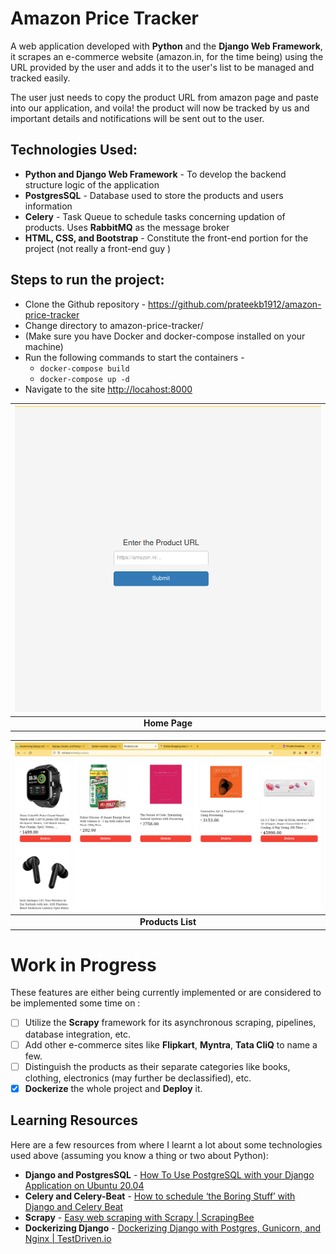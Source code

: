 # Amazon Price Tracker
A web application developed with **Python** and the **Django Web Framework**, it scrapes an e-commerce website (amazon.in, for the time being) using the URL provided by the user and adds it to the user's list to be managed and tracked easily.

The user just needs to copy the product URL from amazon page and paste into our application, and voila! the product will now be tracked by us and important details and notifications will be sent out to the user.

## Technologies Used:
- **Python and Django Web Framework** - To develop the backend structure logic of the application
- **PostgresSQL** - Database used to store the products and users information
- **Celery** - Task Queue to schedule tasks concerning updation of products. Uses **RabbitMQ** as the message broker
- **HTML, CSS, and Bootstrap** - Constitute the front-end portion for the project (not really a front-end guy )

## Steps to run the project:
- Clone the Github repository - https://github.com/prateekb1912/amazon-price-tracker
- Change directory to amazon-price-tracker/
- (Make sure you have Docker and docker-compose installed on your machine)
- Run the following commands to start the containers - 
  - `docker-compose build`
  - `docker-compose up -d`
- Navigate to the site [http://locahost:8000](http://locahost:8000)


| ![index page](./UI_IMAGES/index.png)
| :-:
| **Home Page**

|![products list page](./UI_IMAGES/products.png)
| :-:
| **Products List**

# Work in Progress
These features are either being currently implemented or are considered to be implemented some time on :
- [ ] Utilize the **Scrapy** framework for its asynchronous scraping, pipelines, database integration, etc.
- [ ] Add other e-commerce sites like **Flipkart**, **Myntra**, **Tata CliQ** to name a few.
- [ ] Distinguish the products as their separate categories like books, clothing, electronics (may further be declassified), etc.
- [x] **Dockerize** the whole project and **Deploy** it.

## Learning Resources
Here are a few resources from where I learnt a lot about some technologies used above (assuming you know a thing or two about Python):
- **Django and PostgresSQL** - [How To Use PostgreSQL with your Django Application on Ubuntu 20.04](https://www.digitalocean.com/community/tutorials/how-to-use-postgresql-with-your-django-application-on-ubuntu-20-04)
- **Celery and Celery-Beat** - [ How to schedule ‘the Boring Stuff’ with Django and Celery Beat ](https://www.merixstudio.com/blog/django-celery-beat/)
- **Scrapy** - [Easy web scraping with Scrapy | ScrapingBee](https://www.scrapingbee.com/blog/web-scraping-with-scrapy/)
- **Dockerizing Django** - [Dockerizing Django with Postgres, Gunicorn, and Nginx | TestDriven.io](https://testdriven.io/blog/dockerizing-django-with-postgres-gunicorn-and-nginx/)
